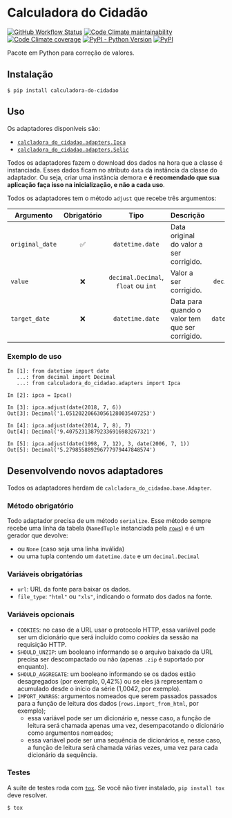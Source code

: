 # Calculadora do Cidadão

[![GitHub Workflow Status](https://img.shields.io/github/workflow/status/cuducos/calculadora-do-cidadao/Tests)](https://github.com/cuducos/calculadora-do-cidadao/actions)
[![Code Climate maintainability](https://img.shields.io/codeclimate/maintainability-percentage/cuducos/calculadora-do-cidadao)](https://codeclimate.com/github/cuducos/calculadora-do-cidadao/maintainability)
[![Code Climate coverage](https://img.shields.io/codeclimate/coverage/cuducos/calculadora-do-cidadao)](https://codeclimate.com/github/cuducos/calculadora-do-cidadao/test_coverage)
[![PyPI - Python Version](https://img.shields.io/pypi/pyversions/calculadora-do-cidadao)](https://pypi.org/project/calculadora-do-cidadao/)
[![PyPI](https://img.shields.io/pypi/v/calculadora-do-cidadao)](https://pypi.org/project/calculadora-do-cidadao/)

Pacote em Python para correção de valores.

## Instalação

```console
$ pip install calculadora-do-cidadao
```

## Uso

Os adaptadores disponíveis são:

* [`calcladora_do_cidadao.adapters.Ipca`](https://www.ibge.gov.br/estatisticas/economicas/precos-e-custos/9256-indice-nacional-de-precos-ao-consumidor-amplo.html)
* [`calcladora_do_cidadao.adapters.Selic`](https://receita.economia.gov.br/orientacao/tributaria/pagamentos-e-parcelamentos/taxa-de-juros-selic)

Todos os adaptadores fazem o download dos dados na hora que a classe é instanciada. Esses dados ficam no atributo `data` da instância da classe do adaptador. Ou seja, criar uma instância demora e **é recomendado que sua aplicação faça isso na inicialização, e não a cada uso**.

Todos os adaptadores tem o método `adjust` que recebe três argumentos:

| Argumento | Obrigatório | Tipo |Descrição | Valor padrão |
|---|:-:|:-:|---|:-:|
| `original_date` | ✅ | `datetime.date` | Data original do valor a ser corrigido. | |
| `value` | ❌ | `decimal.Decimal`, `float` ou `int` | Valor a ser corrigido. | `decimal.Decimal('1')` |
| `target_date` | ❌ |  `datetime.date` | Data para quando o valor tem que ser corrigido. | `datetime.date.today()` |


### Exemplo de uso

```
In [1]: from datetime import date
   ...: from decimal import Decimal
   ...: from calculadora_do_cidadao.adapters import Ipca

In [2]: ipca = Ipca()

In [3]: ipca.adjust(date(2018, 7, 6))
Out[3]: Decimal('1.051202206630561280035407253')

In [4]: ipca.adjust(date(2014, 7, 8), 7)
Out[4]: Decimal('9.407523138792336916983267321')

In [5]: ipca.adjust(date(1998, 7, 12), 3, date(2006, 7, 1))
Out[5]: Decimal('5.279855889296777979447848574')
```

## Desenvolvendo novos adaptadores

Todos os adaptadores herdam de `calcladora_do_cidadao.base.Adapter`.

### Método obrigatório

Todo adaptador precisa de um método `serialize`. Esse método sempre recebe uma linha da tabela (`NamedTuple` instanciada pela [`rows`](https://github.com/turicas/rows)) e é um gerador que devolve:

* ou `None` (caso seja uma linha inválida)
* ou uma tupla contendo um `datetime.date` e um `decimal.Decimal`

### Variáveis obrigatórias

* `url`: URL da fonte para baixar os dados.
* `file_type`: `"html"` ou `"xls"`, indicando o formato dos dados na fonte.

### Variáveis opcionais

* `COOKIES`: no caso de a URL usar o protocolo HTTP, essa variável pode ser um dicionário que será incluído como _cookies_ da sessão na requisição HTTP.
* `SHOULD_UNZIP`: um booleano informando se o arquivo baixado da URL precisa ser descompactado ou não (apenas `.zip` é suportado por enquanto).
* `SHOULD_AGGREGATE`: um booleano informando se os dados estão desagregados (por exemplo, 0,42%) ou se eles já representam o acumulado desde o início da série (1,0042, por exemplo).
* `IMPORT_KWARGS`: argumentos nomeados que serem passados passados para a função de leitura dos dados (`rows.import_from_html`, por exemplo);
  * essa variável pode ser um dicionário e, nesse caso, a função de leitura será chamada apenas uma vez, desempacotando o dicionário como argumentos nomeados;
  * essa variável pode ser uma sequência de dicionários e, nesse caso, a função de leitura será chamada várias vezes, uma vez para cada dicionário da sequência.


### Testes

A suíte de testes roda com [`tox`](https://pypi.org/project/tox/). Se você não tiver instalado, `pip install tox` deve resolver.

```
$ tox
```
